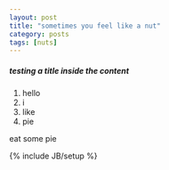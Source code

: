 ```yaml
---
layout: post
title: "sometimes you feel like a nut"
category: posts
tags: [nuts]
---
```


##### testing a title inside the content
1. hello
2. i
3. like
4. pie

eat some pie 


{% include JB/setup %}

